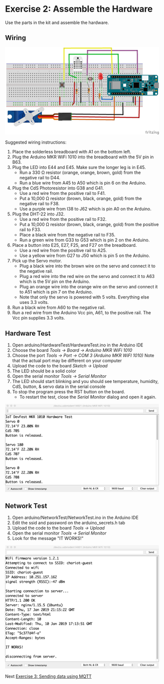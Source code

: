 # Exercise 2: Assemble the Hardware

Use the parts in the kit and assemble the hardware.

## Wiring

![Fritzing Diagram](../images/wiring_bb.png)

Suggested wiring instructions:

1. Place the solderless breadboard with A1 on the bottom left.
1. Plug the Arduino MKR WiFi 1010 into the breadboard with the 5V pin in B63.
1. Plug the LED into E44 and E45. Make sure the longer leg is in E45.
   * Run a 330 &#937; resistor (orange, orange, brown, gold) from the negative rail to D44.
   * Run a blue wire from A45 to A50 which is pin 6 on the Arduino.
1. Plug the CdS Photoresistor into G38 and G41.
   * Use a red wire from the positive rail to F41.
   * Put a 10,000 &#937; resistor (brown, black, orange, gold) from the negative rail to F38.
   * Use a purple wire from I38 to J62 which is pin A0 on the Arduino.
1. Plug the DHT-22 into J32.
   * Use a red wire from the positive rail to F32.
   * Put a 10,000 &#937; resistor (brown, black, orange, gold) from the positive rail to F33.
   * Place a black wire from the negative rail to F35.
   * Run a green wire from G33 to G53 which is pin 2 on the Arduino.
1. Place a button into E25, E27, F25, and F27 on the breadboard.
   * Use a red wire from the positive rail to A25.
   * Use a yellow wire from G27 to J50 which is pin 5 on the Arduino.
1. Pick up the Servo motor.
   * Plug a black wire into the brown wire on the servo and connect it to the negative rail.
   * Plug a red wire into the red wire on the servo and connect it to A63 which is the 5V pin on the Arduino.
   * Plug an orange wire into the orange wire on the servo and connect it to A51 which is pin 7 on the Arduino.
   * Note that only the servo is powered with 5 volts. Everything else uses 3.3 volts.
1. Run a black wire from A60 to the negative rail.
1. Run a red wire from the Arduino Vcc pin, A61, to the positive rail. The Vcc pin supplies 3.3 volts.


## Hardware Test

1. Open arduino/HardwareTest/HardwareTest.ino in the Arduino IDE
1. Choose the board _Tools -> Board -> Arduino MKR WiFi 1010_
1. Choose the port _Tools -> Port -> COM 3 (Arduino MKR WiFI 1010)_ Note that the actual port may be different on your computer
1. Upload the code to the board _Sketch -> Upload_
1. The LED should be a solid color
1. Open the serial monitor _Tools -> Serial Monitor_
1. The LED should start blinking and you should see temperature, humidity, CdS, button, & servo data in the serial console
1. To stop the program press the RST button on the board.
    * To restart the test, close the _Serial Monitor_ dialog and open it again.

![Arduino serial monitor with hardware test results](../images/hardware-test.png)

## Network Test

1. Open arduino/NetworkTest/NetworkTest.ino in the Arduino IDE
1. Edit the ssid and password on the arduino_secrets.h tab
1. Upload the code to the board _Tools -> Upload_
1. Open the serial monitor _Tools -> Serial Monitor_
1. Look for the message "IT WORKS!"

![Arduino serial monitor with network test results](../images/network-test.png)

Next [Exercise 3: Sending data using MQTT](exercise3.md)
